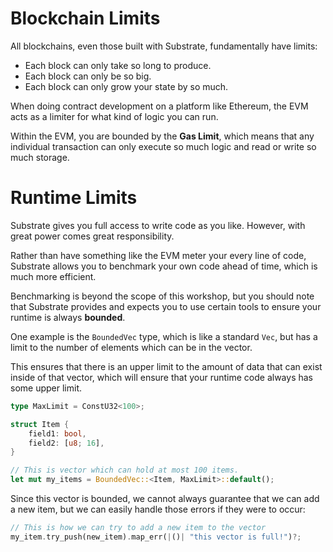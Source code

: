 # Blockchain Limits

All blockchains, even those built with Substrate, fundamentally have limits:

* Each block can only take so long to produce.
* Each block can only be so big.
* Each block can only grow your state by so much.

When doing contract development on a platform like Ethereum, the EVM acts as a limiter for what kind of logic you can run.

Within the EVM, you are bounded by the **Gas Limit**, which means that any individual transaction can only execute so much logic and read or write so much storage.


<!-- slide:break -->

# Runtime Limits

Substrate gives you full access to write code as you like. However, with great power comes great responsibility.

Rather than have something like the EVM meter your every line of code, Substrate allows you to benchmark your own code ahead of time, which is much more efficient.

Benchmarking is beyond the scope of this workshop, but you should note that Substrate provides and expects you to use certain tools to ensure your runtime is always **bounded**.

One example is the `BoundedVec` type, which is like a standard `Vec`, but has a limit to the number of elements which can be in the vector.

This ensures that there is an upper limit to the amount of data that can exist inside of that vector, which will ensure that your runtime code always has some upper limit.

```rust
type MaxLimit = ConstU32<100>;

struct Item {
	field1: bool,
	field2: [u8; 16],
}

// This is vector which can hold at most 100 items.
let mut my_items = BoundedVec::<Item, MaxLimit>::default();
```

Since this vector is bounded, we cannot always guarantee that we can add a new item, but we can easily handle those errors if they were to occur:

```rust
// This is how we can try to add a new item to the vector
my_item.try_push(new_item).map_err(|()| "this vector is full!")?;
```
